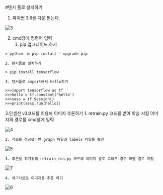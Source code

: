 #텐서 플로 설치하기

1. 파이썬 3.6을 다운 받는다.

![3](https://user-images.githubusercontent.com/39250642/48931052-b6911000-ef37-11e8-9e8d-77a563af739b.png)

2. cmd창에 명령어 입력
	1. pip 업그레이드 하기

```
> python -m pip install --upgrade pip
```
	2. 텐서플로 설치하기

```
> pip install tensorflow
```

	3. 텐서플로 import해서 hello하기

```
>>>import tensorflow as tf
>>>hello = tf.constant('hello')
>>>sess = tf.Session()
>>>print(sess.run(hello))
```

3.인셉션 v3코드를 이용해 이미지 추론하기
	1. retrain.py 코드를 받아 학습 시킬 이미지의 경로를 cmd창에 입력

![4](https://user-images.githubusercontent.com/39250642/48931426-8a768e80-ef39-11e8-949b-c2c26c892bb1.png)

	2. 학습을 성공했다면 graph 파일과 labels 파일을 확인

![5](https://user-images.githubusercontent.com/39250642/48931496-f8bb5100-ef39-11e8-8ede-d6e392393284.png)

	3. 추론을 하기위해 retrain_run.py 코드에 이미지 경로 그래프 경로 라벨 경로 지정

![7](https://user-images.githubusercontent.com/39250642/48931618-b7777100-ef3a-11e8-8c6d-fdddc751faa1.png)

	4. 에그타르트 이미지를 추론 하기

![6](https://user-images.githubusercontent.com/39250642/48931649-d544d600-ef3a-11e8-956b-cb279663c941.png)
